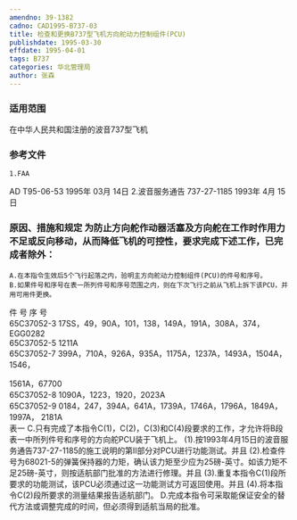 ```yaml
---
amendno: 39-1382
cadno: CAD1995-B737-03
title: 检查和更换B737型飞机方向舵动力控制组件(PCU)
publishdate: 1995-03-30
effdate: 1995-04-01
tags: B737
categories: 华北管理局
author: 张森
---
```


### 适用范围 
在中华人民共和国注册的波音737型飞机

### 参考文件
    1.FAA 
AD T95-06-53  1995年 03月 14日
    2.波音服务通告 737-27-1185  1993年 4月 15日


### 原因、措施和规定 为防止方向舵作动器活塞及方向舵在工作时作用力不足或反向移动，从而降低飞机的可控性，要求完成下述工作，已完成者除外： 
    A.在本指令生效后5个飞行起落之内，验明主方向舵动力控制组件(PCU)的件号和序号。 
    B.如果件号和序号在表一所列件号和序号范围之内，则在下次飞行之前从飞机上拆下该PCU，并用可用件更换。 

件 号  序 号  
65C37052-3  17SS，49，90A，101，138，149A，191A，308A，374，EGG0282  
65C37052-5  1211A  
65C37052-7  399A，710A，926A，935A，1175A，1237A，1493A，1504A，1546，  

  
1561A，67700  
65C37052-8  1090A，1223，1920，2023A  
65C37052-9  0184，247，394A，641A，1739A，1746A，1796A，1849A，1997A， 2181A  
表一 
    C.只有完成了本指令C(1)，C(2)，C(3)和C(4)段要求的工作，才允许将B段表一中所列件号和序号的方向舵PCU装于飞机上。 
    (1).按1993年4月15日的波音服务通告737-27-1185的施工说明的第Ⅱ部分对PCU进行功能测试。并且 
    (2).检查件号为68021-5的弹簧保持器的力矩，确认该力矩至少应为25磅-英寸。如该力矩不足25磅-英寸，则按适航部门批准的方法进行修理。并且 
    (3).重复本指令C(1)段所要求的功能测试，该PCU必须通过这一功能测试方可返回使用。并且 
    (4).将本指令C(2)段所要求的测量结果报告适航部门。 
    D.完成本指令可采取能保证安全的替代方法或调整完成的时间，但必须得到适航当局的批准。


